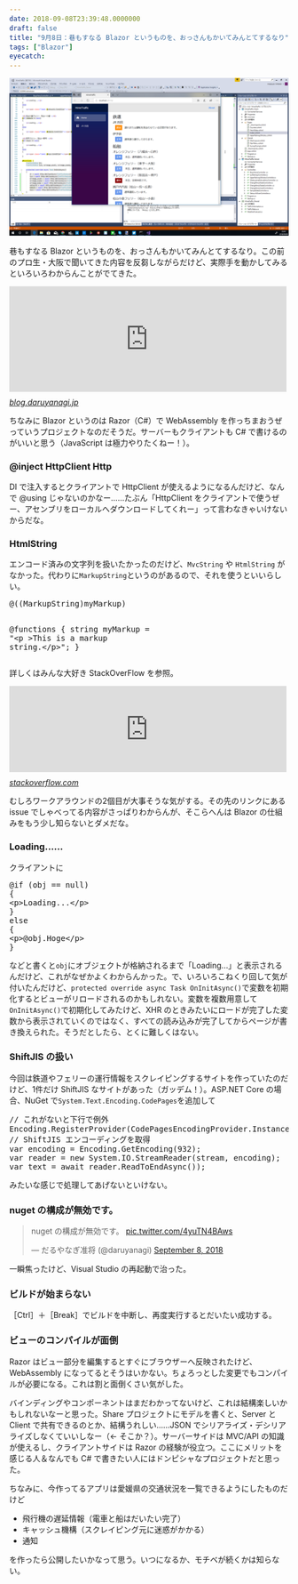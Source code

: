 ```yaml
---
date: 2018-09-08T23:39:48.0000000
draft: false
title: "9月8日：巷もすなる Blazor というものを、おっさんもかいてみんとてするなり"
tags: ["Blazor"]
eyecatch: 
---
```

<p><span itemscope itemtype="http://schema.org/Photograph"><img src="20180908230602.png" alt="f:id:daruyanagi:20180908230602p:plain" title="f:id:daruyanagi:20180908230602p:plain" class="hatena-fotolife" itemprop="image"></span></p><p>巷もすなる Blazor というものを、おっさんもかいてみんとてするなり。この前のプロ生・大阪で聞いてきた内容を反芻しながらだけど、実際手を動かしてみるといろいろわからんことがでてきた。</p><p><iframe src="https://hatenablog-parts.com/embed?url=https%3A%2F%2Fblog.daruyanagi.jp%2Fentry%2F2018%2F09%2F06%2F004356" title="9月1日：プロ生勉強会 第53回＠GMOインターネット（大阪）に参加してきました（※勉強会の話はあまりない - だるろぐ" class="embed-card embed-blogcard" scrolling="no" frameborder="0" style="display: block; width: 100%; height: 190px; max-width: 500px; margin: 10px 0px;"></iframe><cite class="hatena-citation"><a href="https://blog.daruyanagi.jp/entry/2018/09/06/004356">blog.daruyanagi.jp</a></cite></p><p>ちなみに Blazor というのは Razor（C#）で WebAssembly を作っちまおうぜっていうプロジェクトなのだそうだ。サーバーもクライアントも C# で書けるのがいいと思う（JavaScript は極力やりたくねー！）。</p>

<div class="section">
<h3>@inject HttpClient Http</h3>
<p>DI で注入するとクライアントで HttpClient が使えるようになるんだけど、なんで @using じゃないのかなー……たぶん「HttpClient をクライアントで使うぜー、アセンブリをローカルへダウンロードしてくれー」って言わなきゃいけないからだな。</p>

</div>
<div class="section">
<h3>HtmlString</h3>
<p>エンコード済みの文字列を扱いたかったのだけど、<code>MvcString</code> や <code>HtmlString</code> がなかった。代わりに<code>MarkupString</code>というのがあるので、それを使うといいらしい。</p>
<pre class="code lang-cs" data-lang="cs" data-unlink>@((MarkupString)myMarkup)

@functions {
<span class="synType">string</span> myMarkup = <span class="synConstant">&quot;&lt;p &gt;This is a markup string.&lt;/p&gt;&quot;</span>;
}
</pre><p>詳しくはみんな大好き StackOverFlow を参照。</p><p><iframe src="https://hatenablog-parts.com/embed?url=https%3A%2F%2Fstackoverflow.com%2Fquestions%2F50604366%2Fis-there-an-equivalent-to-html-raw-in-blazor" title="Is there an equivalent to Html.Raw in Blazor?" class="embed-card embed-webcard" scrolling="no" frameborder="0" style="display: block; width: 100%; height: 155px; max-width: 500px; margin: 10px 0px;"></iframe><cite class="hatena-citation"><a href="https://stackoverflow.com/questions/50604366/is-there-an-equivalent-to-html-raw-in-blazor">stackoverflow.com</a></cite></p><p>むしろワークアラウンドの2個目が大事そうな気がする。その先のリンクにある issue でしゃべってる内容がさっぱりわからんが、そこらへんは Blazor の仕組みをもう少し知らないとダメだな。</p>

</div>
<div class="section">
<h3>Loading......</h3>
<p>クライアントに</p>
<pre class="code lang-cs" data-lang="cs" data-unlink>@<span class="synStatement">if</span> (obj == <span class="synConstant">null</span>)
{
&lt;p&gt;Loading...&lt;/p&gt;
}
<span class="synStatement">else</span>
{
&lt;p&gt;@obj.Hoge&lt;/p&gt;
}
</pre><p>などと書くと<code>obj</code>にオブジェクトが格納されるまで「Loading...」と表示されるんだけど、これがなぜかよくわからんかった。で、いろいろこねくり回して気が付いたんだけど、<code>protected override async Task OnInitAsync()</code>で変数を初期化するとビューがリロードされるのかもしれない。変数を複数用意して<code>OnInitAsync()</code>で初期化してみたけど、XHR のときみたいにロードが完了した変数から表示されていくのではなく、すべての読み込みが完了してからページが書き換えられた。そうだとしたら、とくに難しくはない。</p>

</div>
<div class="section">
<h3>ShiftJIS の扱い</h3>
<p>今回は鉄道やフェリーの運行情報をスクレイピングするサイトを作っていたのだけど、1件だけ ShiftJIS なサイトがあった（ガッデム！）。ASP.NET Core の場合、NuGet で<code>System.Text.Encoding.CodePages</code>を追加して</p>
<pre class="code lang-cs" data-lang="cs" data-unlink><span class="synComment">// これがないと下行で例外</span>
Encoding.RegisterProvider(CodePagesEncodingProvider.Instance);
<span class="synComment">// ShiftJIS エンコーディングを取得</span>
var encoding = Encoding.GetEncoding(<span class="synConstant">932</span>);
var reader = <span class="synStatement">new</span> System.IO.StreamReader(stream, encoding);
var text = await reader.ReadToEndAsync());
</pre><p>みたいな感じで処理してあげないといけない。</p>

</div>
<div class="section">
<h3>nuget の構成が無効です。</h3>
<p><blockquote class="twitter-tweet"><p lang="ja" dir="ltr">nuget の構成が無効です。 <a href="https://t.co/4yuTN4BAws">pic.twitter.com/4yuTN4BAws</a></p>&mdash; だるやなぎ准将 (@daruyanagi) <a href="https://twitter.com/daruyanagi/status/1038418815665618945?ref_src=twsrc%5Etfw">September 8, 2018</a></blockquote> <script async src="https://platform.twitter.com/widgets.js" charset="utf-8"></script> </p><p>一瞬焦ったけど、Visual Studio の再起動で治った。</p>

</div>
<div class="section">
<h3>ビルドが始まらない</h3>
<p>［Ctrl］＋［Break］でビルドを中断し、再度実行するとだいたい成功する。</p>

</div>
<div class="section">
<h3>ビューのコンパイルが面倒</h3>
<p>Razor はビュー部分を編集するとすぐにブラウザーへ反映されたけど、WebAssembly になってるとそうはいかない。ちょろっとした変更でもコンパイルが必要になる。これは割と面倒くさい気がした。</p><p>バインディングやコンポーネントはまだわかってないけど、これは結構楽しいかもしれないなーと思った。Share プロジェクトにモデルを書くと、Server と Client で共有できるのとか、結構うれしい……JSON でシリアライズ・デシリアライズしなくていいしなー（← そこか？）。サーバーサイドは MVC/API の知識が使えるし、クライアントサイドは Razor の経験が役立つ。ここにメリットを感じる人＆なんでも C# で書きたい人にはドンピシャなプロジェクトだと思った。</p><p>ちなみに、今作ってるアプリは愛媛県の交通状況を一覧できるようにしたものだけど</p>

<ul>
<li>飛行機の遅延情報（電車と船はだいたい完了）</li>
<li>キャッシュ機構（スクレイピング元に迷惑がかかる）</li>
<li>通知</li>
</ul><p>を作ったら公開したいかなって思う。いつになるか、モチベが続くかは知らない。</p>

</div>